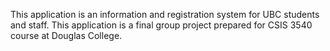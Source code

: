 This application is an information and registration system for UBC students and staff.
This application is a final group project prepared for CSIS 3540 course at Douglas College.
